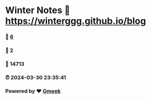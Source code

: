 # Winter Notes :link: https://winterggg.github.io/blog 
### :page_facing_up: [6](https://winterggg.github.io/blog/tag.html) 
### :speech_balloon: 2 
### :hibiscus: 14713 
### :alarm_clock: 2024-03-30 23:35:41 
### Powered by :heart: [Gmeek](https://github.com/Meekdai/Gmeek)
